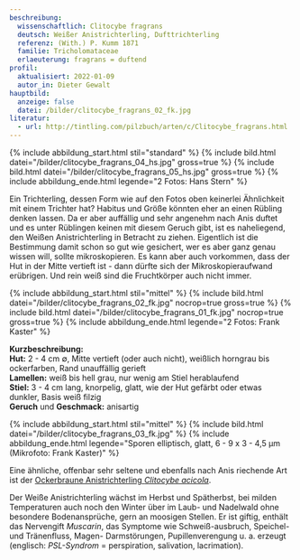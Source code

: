 ```yaml
---
beschreibung:
  wissenschaftlich: Clitocybe fragrans
  deutsch: Weißer Anistrichterling, Dufttrichterling
  referenz: (With.) P. Kumm 1871
  familie: Tricholomataceae
  erlaeuterung: fragrans = duftend
profil:
  aktualisiert: 2022-01-09
  autor_in: Dieter Gewalt
hauptbild:
  anzeige: false
  datei: /bilder/clitocybe_fragrans_02_fk.jpg
literatur:
  - url: http://tintling.com/pilzbuch/arten/c/Clitocybe_fragrans.html
---
```

{% include abbildung_start.html stil="standard" %}
{% include bild.html datei="/bilder/clitocybe_fragrans_04_hs.jpg" gross=true %}
{% include bild.html datei="/bilder/clitocybe_fragrans_05_hs.jpg" gross=true %}
{% include abbildung_ende.html legende="2 Fotos: Hans Stern" %}

Ein Trichterling, dessen Form wie auf den Fotos oben keinerlei Ähnlichkeit mit einem Trichter hat? Habitus und Größe könnten eher an einen Rübling denken lassen. Da er aber auffällig und sehr angenehm nach Anis duftet und es unter Rüblingen keinen mit diesem Geruch gibt, ist es naheliegend, den Weißen Anistrichterling in Betracht zu ziehen. Eigentlich ist die Bestimmung damit schon so gut wie gesichert, wer es aber ganz genau wissen will, sollte mikroskopieren. Es kann aber auch vorkommen, dass der Hut in der Mitte vertieft ist - dann dürfte sich der Mikroskopieraufwand erübrigen. Und rein weiß sind die Fruchtkörper auch nicht immer.

{% include abbildung_start.html stil="mittel" %}
{% include bild.html datei="/bilder/clitocybe_fragrans_02_fk.jpg" nocrop=true gross=true %}
{% include bild.html datei="/bilder/clitocybe_fragrans_01_fk.jpg" nocrop=true gross=true %}
{% include abbildung_ende.html legende="2 Fotos: Frank Kaster" %}

**Kurzbeschreibung:**\
**Hut:** 2 - 4 cm ∅, Mitte vertieft (oder auch nicht), weißlich horngrau bis ockerfarben, Rand unauffällig gerieft\
**Lamellen:** weiß bis hell grau, nur wenig am Stiel herablaufend\
**Stiel:** 3 - 4 cm lang, knorpelig, glatt, wie der Hut gefärbt oder etwas dunkler, Basis weiß filzig\
**Geruch** und **Geschmack:** anisartig

{% include abbildung_start.html stil="mittel" %}
{% include bild.html datei="/bilder/clitocybe_fragrans_03_fk.jpg" %}
{% include abbildung_ende.html legende="Sporen elliptisch, glatt, 6 - 9 x 3 - 4,5 µm (Mikrofoto: Frank Kaster)" %}

Eine ähnliche, offenbar sehr seltene und ebenfalls nach Anis riechende Art ist der [Ockerbraune Anistrichterling *Clitocybe acicola*](/pilze/clitocybe-acicola-ockerbrauner-anistrichterling).

Der Weiße Anistrichterling wächst im Herbst und Spätherbst, bei milden Temperaturen auch noch den Winter über im Laub- und Nadelwald ohne besondere Bodenansprüche, gern an moosigen Stellen. Er ist giftig, enthält das Nervengift *Muscarin*, das Symptome wie Schweiß-ausbruch, Speichel- und Tränenfluss, Magen- Darmstörungen, Pupillenverengung u. a. erzeugt (englisch: *PSL-Syndrom* = perspiration, salivation, lacrimation).